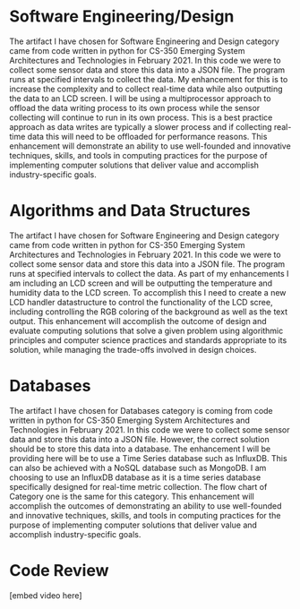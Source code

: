 
# Software Engineering/Design
The artifact I have chosen for Software Engineering and Design category came from code written in python for CS-350 Emerging System Architectures and Technologies in February 2021. In this code we were to collect some sensor data and store this data into a JSON file. The program runs at specified intervals to collect the data. My enhancement for this is to increase the complexity and to collect real-time data while also outputting the data to an LCD screen. I will be using a multiprocessor approach to offload the data writing process to its own process while the sensor collecting will continue to run in its own process. This is a best practice approach as data writes are typically a slower process and if collecting real-time data this will need to be offloaded for performance reasons.
This enhancement will demonstrate an ability to use well-founded and innovative techniques, skills, and tools in computing practices for the purpose of implementing computer solutions that deliver value and accomplish industry-specific goals.

# Algorithms and Data Structures
The artifact I have chosen for Software Engineering and Design category came from code written in python for CS-350 Emerging System Architectures and Technologies in February 2021. In this code we were to collect some sensor data and store this data into a JSON file. The program runs at specified intervals to collect the data. As part of my enhancements I am including an LCD screen and will be outputting the temperature and humidity data to the
LCD screen. To accomplish this I need to create a new LCD handler datastructure to control the functionality of the LCD scree, including controlling
the RGB coloring of the background as well as the text output.
This enhancement will accomplish the outcome of design and evaluate computing solutions that solve a given problem using algorithmic principles and computer science practices and standards appropriate to its solution, while managing the trade-offs involved in design choices.

# Databases
The artifact I have chosen for Databases category is coming from code written in python for CS-350 Emerging System Architectures and Technologies in February 2021. In this code we were to collect some sensor data and store this data into a JSON file. However, the correct solution should be to store this data into a database. The enhancement I will be providing here will be to use a Time Series database such as InfluxDB. This can also be achieved with a NoSQL database such as MongoDB. I am choosing to use an InfluxDB database as it is a time series database specifically designed for real-time metric collection. The flow chart of Category one is the same for this category.
This enhancement will accomplish the outcomes of demonstrating an ability to use well-founded and innovative techniques, skills, and tools in computing practices for the purpose of implementing computer solutions that deliver value and accomplish industry-specific goals.

# Code Review
[embed video here]
